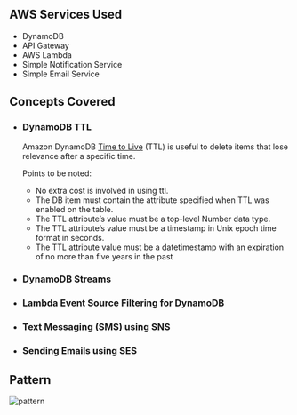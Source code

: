 ## AWS Services Used
- DynamoDB
- API Gateway
- AWS Lambda
- Simple Notification Service
- Simple Email Service

## Concepts Covered
- ### DynamoDB TTL
  Amazon DynamoDB [Time to Live](https://docs.aws.amazon.com/amazondynamodb/latest/developerguide/TTL.html) (TTL) is useful to delete items that lose relevance after a specific time.

  Points to be noted:
  - No extra cost is involved in using ttl.
  - The DB item must contain the attribute specified when TTL was enabled on the table.
  - The TTL attribute’s value must be a top-level Number data type.
  - The TTL attribute’s value must be a timestamp in Unix epoch time format in seconds.
  - The TTL attribute value must be a datetimestamp with an expiration of no more than five years in the past

- ### DynamoDB Streams
  
- ### Lambda Event Source Filtering for DynamoDB
- ### Text Messaging (SMS) using SNS
- ### Sending Emails using SES

## Pattern 
![pattern](https://github.com/AdithyaBNayak/serverless-reminder_app/blob/emailIntegration/images/reminderapp.png) 
